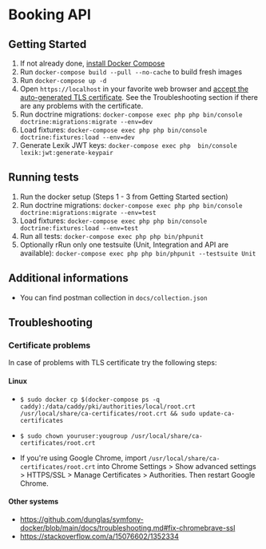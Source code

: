 # Booking API

## Getting Started

1. If not already done, [install Docker Compose](https://docs.docker.com/compose/install/)
2. Run `docker-compose build --pull --no-cache` to build fresh images
3. Run `docker-compose up -d`
4. Open `https://localhost` in your favorite web browser and [accept the auto-generated TLS certificate](https://stackoverflow.com/a/15076602/1352334).
See the Troubleshooting section if there are any problems with the certificate.
5. Run doctrine migrations: `docker-compose exec php php bin/console doctrine:migrations:migrate --env=dev`
6. Load fixtures: `docker-compose exec php php bin/console doctrine:fixtures:load --env=dev`
7. Generate Lexik JWT keys: `docker-compose exec php  bin/console lexik:jwt:generate-keypair`

## Running tests
1. Run the docker setup (Steps 1 - 3 from Getting Started section)
2. Run doctrine migrations: `docker-compose exec php php bin/console doctrine:migrations:migrate --env=test`
3. Load fixtures: `docker-compose exec php php bin/console doctrine:fixtures:load --env=test`
4. Run all tests: `docker-compose exec php php bin/phpunit`
5. Optionally rRun only one testsuite (Unit, Integration and API are available): `docker-compose exec php php bin/phpunit --testsuite Unit`

## Additional informations
- You can find postman collection in `docs/collection.json`

## Troubleshooting

### Certificate problems

In case of problems with TLS certificate try the following steps:

#### Linux

- `$ sudo docker cp $(docker-compose ps -q caddy):/data/caddy/pki/authorities/local/root.crt /usr/local/share/ca-certificates/root.crt && sudo update-ca-certificates`

- `$ sudo chown youruser:yougroup /usr/local/share/ca-certificates/root.crt`

- If you're using Google Chrome, import `/usr/local/share/ca-certificates/root.crt` into  Chrome Settings > Show advanced settings > HTTPS/SSL > Manage Certificates > Authorities. Then restart Google Chrome.

#### Other systems

- https://github.com/dunglas/symfony-docker/blob/main/docs/troubleshooting.md#fix-chromebrave-ssl
- https://stackoverflow.com/a/15076602/1352334

